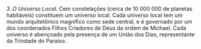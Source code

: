 ﻿<I>3 .O Universo Local</I>. Cem constelações (cerca de 10 000 000 de planetas habitáveis) constituem um universo local. Cada universo local tem um mundo arquitetônico magnífico como sede central, e é governado por um dos coordenados Filhos Criadores de Deus da ordem de Michael. Cada universo é abençoado pela presença de um União dos Dias, representante da Trindade do Paraíso.